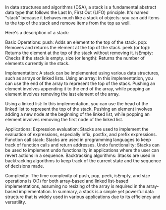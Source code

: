 In data structures and algorithms (DSA), a stack is a fundamental abstract data type that follows the Last In, First Out (LIFO) principle. It's named "stack" because it behaves much like a stack of objects: you can add items to the top of the stack and remove items from the top as well.

Here's a description of a stack:

Basic Operations:
push: Adds an element to the top of the stack.
pop: Removes and returns the element at the top of the stack.
peek (or top): Returns the element at the top of the stack without removing it.
isEmpty: Checks if the stack is empty.
size (or length): Returns the number of elements currently in the stack.

Implementation:
A stack can be implemented using various data structures, such as arrays or linked lists.
Using an array: In this implementation, you can use the end of the array to represent the top of the stack. Pushing an element involves appending it to the end of the array, while popping an element involves removing the last element of the array.

Using a linked list: In this implementation, you can use the head of the linked list to represent the top of the stack. Pushing an element involves adding a new node at the beginning of the linked list, while popping an element involves removing the first node of the linked list.

Applications:
Expression evaluation: Stacks are used to implement the evaluation of expressions, especially infix, postfix, and prefix expressions.
Function call stack: Stacks are used in programming languages to keep track of function calls and return addresses.
Undo functionality: Stacks can be used to implement undo functionality in applications where the user can revert actions in a sequence.
Backtracking algorithms: Stacks are used in backtracking algorithms to keep track of the current state and the sequence of decisions made.

Complexity:
The time complexity of push, pop, peek, isEmpty, and size operations is O(1) for both array-based and linked list-based implementations, assuming no resizing of the array is required in the array-based implementation.
In summary, a stack is a simple yet powerful data structure that is widely used in various applications due to its efficiency and versatility.
